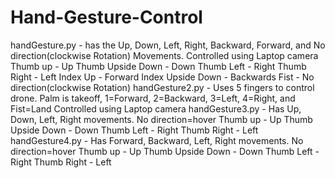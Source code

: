 # Hand-Gesture-Control
handGesture.py - has the Up, Down, Left, Right, Backward, Forward, and No direction(clockwise Rotation) Movements.
Controlled using Laptop camera
Thumb up - Up
Thumb Upside Down - Down
Thumb Left - Right
Thumb Right - Left
Index Up - Forward
Index Upside Down - Backwards
Fist - No direction(clockwise Rotation)
handGesture2.py - Uses 5 fingers to control drone. Palm is takeoff, 1=Forward, 2=Backward, 3=Left, 4=Right, and Fist=Land
Controlled using Laptop camera
handGesture3.py - Has Up, Down, Left, Right movements. No direction=hover
Thumb up - Up
Thumb Upside Down - Down
Thumb Left - Right
Thumb Right - Left
handGesture4.py - Has Forward, Backward, Left, Right movements. No direction=hover
Thumb up - Up
Thumb Upside Down - Down
Thumb Left - Right
Thumb Right - Left
